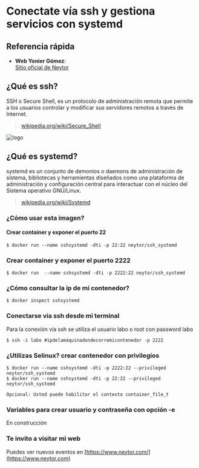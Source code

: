 Conectate vía ssh y gestiona servicios con systemd
==================================================

## Referencia rápida

-	**Web Yonier Gómez**:  
	[Sitio oficial de Neytor](https://www.neytor.com/)
  
## ¿Qué es  ssh?

SSH o Secure Shell, es un protocolo de administración remota que permite a los usuarios controlar y modificar sus servidores remotos a través de Internet. 

> [wikipedia.org/wiki/Secure_Shell](https://es.wikipedia.org/wiki/Secure_Shell)

![logo](https://miro.medium.com/max/544/0*mqE9-fHbs78SweX_.png)


## ¿Qué es systemd?

systemd es un conjunto de demonios o daemons de administración de sistema, bibliotecas y herramientas diseñados como una plataforma de administración y configuración central para interactuar con el núcleo del Sistema operativo GNU/Linux. 

> [wikipedia.org/wiki/Systemd](https://es.wikipedia.org/wiki/Systemd)


### ¿Cómo usar esta imagen?

#### Crear container y exponer el puerto 22

```console
$ docker run --name sshsystemd -dti -p 22:22 neytor/ssh_systemd
```
### Crear container y exponer el puerto 2222

```console
$ docker run  --name sshsystemd -dti -p 2222:22 neytor/ssh_systemd
```
### ¿Cómo consultar la ip de mi contenedor?

```console
$ docker inspect sshsystemd
```

### Conectarse vía ssh desde mi terminal

Para la conexión vía ssh se utiliza el usuario labo o root con password labo
```console
$ ssh -i labo #ipdelamáquinadondecorremicontenedor -p 2222
```

### ¿Utilizas Selinux? crear contenedor con privilegios 

```console
$ docker run --name sshsystemd -dti -p 2222:22 --privileged neytor/ssh_systemd
$ docker run --name sshsystemd -dti -p 22:22 --privileged neytor/ssh_systemd

Opcional: Usted puede habilitar el contexto container_file_t
```

### Variables para crear usuario y contraseña con opción -e
En construcción

### Te invito a visitar mi web
Puedes ver nuevos eventos en [https://www.neytor.com/](https://www.neytor.com)
